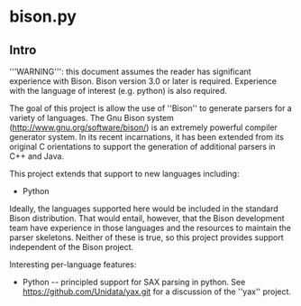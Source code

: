  # bison.py

 ## Intro
'''WARNING''': this document assumes the reader has
significant experience with Bison. Bison
version 3.0 or later is required.
Experience with the language of interest (e.g. python)
is also required.

The goal of this project is allow the use of ''Bison'' to
generate parsers for a variety of languages.
The Gnu Bison system
(http://www.gnu.org/software/bison/) is an extremely
powerful compiler generator system.  In its recent
incarnations, it has been extended from its original C
orientations to support the generation of additional parsers
in C++ and Java.

This project extends that support to new languages including:
* Python

Ideally, the languages supported here would be included in
the standard Bison distribution. That would entail, however,
that the Bison development team have experience in those
languages and the resources to maintain the parser
skeletons. Neither of these is true, so this project
provides support independent of the Bison project.

Interesting per-language features:
* Python -- principled support for SAX parsing in python. See
https://github.com/Unidata/yax.git for a discussion of the
''yax'' project.

